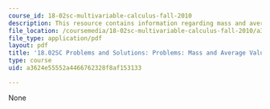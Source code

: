 ```yaml
---
course_id: 18-02sc-multivariable-calculus-fall-2010
description: This resource contains information regarding mass and average value.
file_location: /coursemedia/18-02sc-multivariable-calculus-fall-2010/a3624e55552a4466762328f8af153133_MIT18_02SC_pb_51_comb.pdf
file_type: application/pdf
layout: pdf
title: '18.02SC Problems and Solutions: Problems: Mass and Average Value'
type: course
uid: a3624e55552a4466762328f8af153133

---
```

None